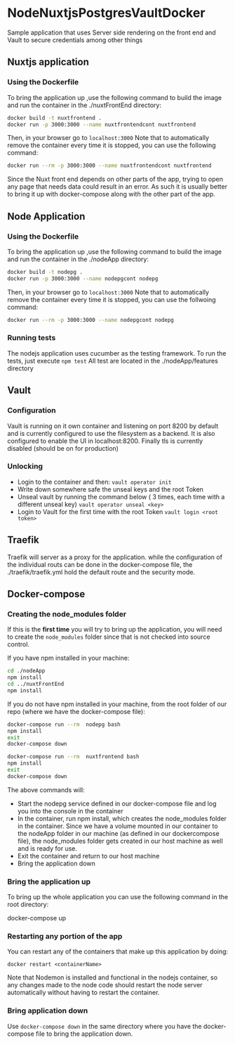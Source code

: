 # NodeNuxtjsPostgresVaultDocker

Sample application that uses Server side rendering on the front end and Vault to secure credentials among other things

## Nuxtjs application

### Using the Dockerfile

To bring the application up ,use the following command to build the image and run the container in the ./nuxtFrontEnd directory:


``` bash
docker build -t nuxtfrontend .
docker run -p 3000:3000 --name nuxtfrontendcont nuxtfrontend
```


Then, in your browser go to  `localhost:3000`
Note that to automatically remove the container every time it is stopped, you can use the following command:

``` bash
docker run --rm -p 3000:3000 --name nuxtfrontendcont nuxtfrontend
```

Since the Nuxt front end depends on other parts of the app, trying to open any page that needs data could result in an error. As such it is usually better to bring it up with docker-compose along with the other part of the app.

## Node Application

### Using the Dockerfile

To bring the application up ,use the following command to build the image and run the container in the ./nodeApp directory:


``` bash
docker build -t nodepg .
docker run -p 3000:3000 --name nodepgcont nodepg
```

Then, in your browser go to  `localhost:3000`
Note that to automatically remove the container every time it is stopped, you can use the follwoing command:

``` bash
docker run --rm -p 3000:3000 --name nodepgcont nodepg
```

### Running tests

The nodejs application uses cucumber as the testing framework. To run the tests, just execute ```npm test``` All test are located in the ./nodeApp/features directory

## Vault

### Configuration

Vault is running on it own container and listening on port 8200 by default and is currently configured to use the filesystem as a backend. It is also configured to enable the UI in localhost:8200. Finally tls is currently disabled (should be on for production)

### Unlocking

- Login to the container and then:
```vault operator init```
- Write down somewhere safe the unseal keys and the root Token
- Unseal vault by running the command below ( 3 times, each time with a different unseal key)
```vault operator unseal <key>```
- Login to Vault for the first time with the root Token
```vault login <root token>```

## Traefik

Traefik will server as a proxy for the application. while the configuration of the individual routs can be done in the docker-compose file, the ./traefik/traefik.yml hold the default route and the security mode.

## Docker-compose

### Creating the node_modules folder
If this is the **first time** you will try to bring up the application, you will need to create the ```node_modules``` folder since that is not checked into source control.

If you have npm installed in your machine:

``` bash
cd ./nodeApp
npm install
cd ../nuxtFrontEnd
npm install
```

If you do not have npm installed in your machine, from the root folder of our repo (where we have the docker-compose file):

``` bash
docker-compose run --rm  nodepg bash
npm install
exit
docker-compose down

docker-compose run --rm  nuxtfrontend bash
npm install
exit
docker-compose down
```

The above commands will:

- Start the nodepg service defined in our docker-compose file and log you  into the console in the container
- In the container, run npm install, which creates the node_modules folder in the container. Since we have a volume mounted in our container to the nodeApp folder in our machine (as defined in our dockercompose file), the node_modules folder gets created in our host machine as well and is ready for use.
- Exit the container and return to our host machine
- Bring the application down

### Bring the application up

To bring up the whole application you can use the following command in the root directory:

docker-compose up

### Restarting any portion of the app

You can restart any of the containers that make up this application by doing:

```
docker restart <containerName>
```

Note that Nodemon is installed and functional in the nodejs container, so any changes made to the node code should restart the node server automatically without having to restart the container.

### Bring application down

Use ```docker-compose down``` in the same directory where you have the docker-compose file to bring the application down.
